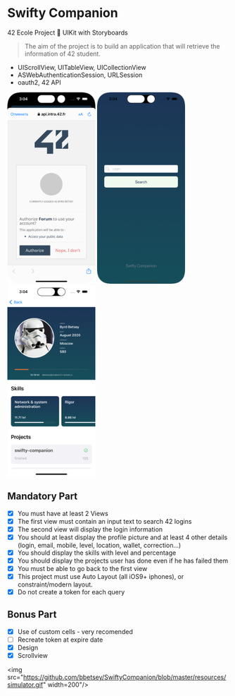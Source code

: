 # Swifty Companion
42 Ecole Project 📱 UIKit with Storyboards

> The aim of the project is to build an application that will retrieve the information of 42 student.

- UIScrollView, UITableView, UICollectionView
- ASWebAuthenticationSession, URLSession
- oauth2, 42 API

<p float="left">
	<img src="https://github.com/bbetsey/SwiftyCompanion/blob/master/resources/oauth2.png" width="200"/>
	<img src="https://github.com/bbetsey/SwiftyCompanion/blob/master/resources/searchView.png" width="200"/>
	<img src="https://github.com/bbetsey/SwiftyCompanion/blob/master/resources/detailView.png" width="200"/>
</p>

## Mandatory Part
- [x] You must have at least 2 Views
- [x] The first view must contain an input text to search 42 logins
- [x] The second view will display the login information
- [x] You should at least display the profile picture and at least 4 other details (login, email,
mobile, level, location, wallet, correction...)
- [x] You should display the skills with level and percentage
- [x] You should display the projects user has done even if he has failed them
- [x] You must be able to go back to the first view
- [x] This project must use Auto Layout (all iOS9+ iphones), or constraint/modern layout.
- [x] Do not create a token for each query

## Bonus Part
- [x] Use of custom cells - very recomended
- [ ] Recreate token at expire date
- [x] Design
- [x] Scrollview

<img src="https://github.com/bbetsey/SwiftyCompanion/blob/master/resources/simulator.gif" width=200"/>
